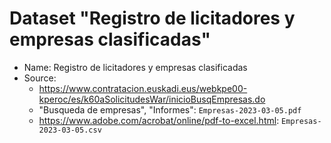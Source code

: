 # Dataset "Registro de licitadores y empresas clasificadas"

* Name: Registro de licitadores y empresas clasificadas
* Source: 
  * https://www.contratacion.euskadi.eus/webkpe00-kperoc/es/k60aSolicitudesWar/inicioBusqEmpresas.do
  * "Busqueda de empresas", "Informes": `Empresas-2023-03-05.pdf`
  * https://www.adobe.com/acrobat/online/pdf-to-excel.html: `Empresas-2023-03-05.csv`